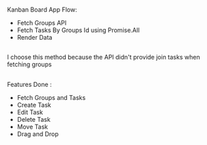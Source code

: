 ###

Kanban Board App Flow:

- Fetch Groups API
- Fetch Tasks By Groups Id using Promise.All
- Render Data

##

I choose this method because the API didn't provide join tasks when fetching groups

##

Features Done :

- Fetch Groups and Tasks
- Create Task
- Edit Task
- Delete Task
- Move Task
- Drag and Drop
